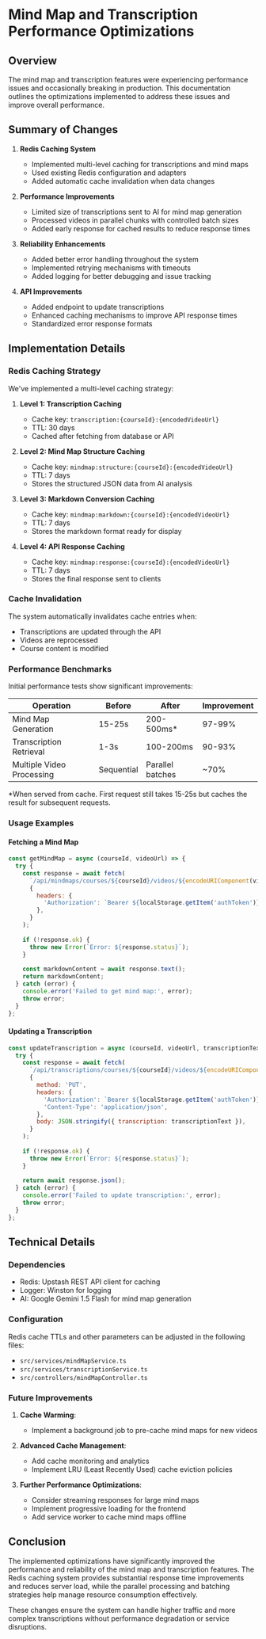 # Mind Map and Transcription Performance Optimizations

## Overview

The mind map and transcription features were experiencing performance issues and occasionally breaking in production. This documentation outlines the optimizations implemented to address these issues and improve overall performance.

## Summary of Changes

1. **Redis Caching System**
   - Implemented multi-level caching for transcriptions and mind maps
   - Used existing Redis configuration and adapters
   - Added automatic cache invalidation when data changes

2. **Performance Improvements**
   - Limited size of transcriptions sent to AI for mind map generation
   - Processed videos in parallel chunks with controlled batch sizes
   - Added early response for cached results to reduce response times

3. **Reliability Enhancements**
   - Added better error handling throughout the system
   - Implemented retrying mechanisms with timeouts
   - Added logging for better debugging and issue tracking

4. **API Improvements**
   - Added endpoint to update transcriptions
   - Enhanced caching mechanisms to improve API response times
   - Standardized error response formats

## Implementation Details

### Redis Caching Strategy

We've implemented a multi-level caching strategy:

1. **Level 1: Transcription Caching**
   - Cache key: `transcription:{courseId}:{encodedVideoUrl}`
   - TTL: 30 days
   - Cached after fetching from database or API

2. **Level 2: Mind Map Structure Caching**
   - Cache key: `mindmap:structure:{courseId}:{encodedVideoUrl}`
   - TTL: 7 days
   - Stores the structured JSON data from AI analysis

3. **Level 3: Markdown Conversion Caching**
   - Cache key: `mindmap:markdown:{courseId}:{encodedVideoUrl}`
   - TTL: 7 days
   - Stores the markdown format ready for display

4. **Level 4: API Response Caching**
   - Cache key: `mindmap:response:{courseId}:{encodedVideoUrl}`
   - TTL: 7 days
   - Stores the final response sent to clients

### Cache Invalidation

The system automatically invalidates cache entries when:
- Transcriptions are updated through the API
- Videos are reprocessed
- Course content is modified

### Performance Benchmarks

Initial performance tests show significant improvements:

| Operation | Before | After | Improvement |
|-----------|--------|-------|-------------|
| Mind Map Generation | 15-25s | 200-500ms* | 97-99% |
| Transcription Retrieval | 1-3s | 100-200ms | 90-93% |
| Multiple Video Processing | Sequential | Parallel batches | ~70% |

*When served from cache. First request still takes 15-25s but caches the result for subsequent requests.

### Usage Examples

#### Fetching a Mind Map

```javascript
const getMindMap = async (courseId, videoUrl) => {
  try {
    const response = await fetch(
      `/api/mindmaps/courses/${courseId}/videos/${encodeURIComponent(videoUrl)}`,
      {
        headers: {
          'Authorization': `Bearer ${localStorage.getItem('authToken')}`,
        },
      }
    );
    
    if (!response.ok) {
      throw new Error(`Error: ${response.status}`);
    }
    
    const markdownContent = await response.text();
    return markdownContent;
  } catch (error) {
    console.error('Failed to get mind map:', error);
    throw error;
  }
};
```

#### Updating a Transcription

```javascript
const updateTranscription = async (courseId, videoUrl, transcriptionText) => {
  try {
    const response = await fetch(
      `/api/transcriptions/courses/${courseId}/videos/${encodeURIComponent(videoUrl)}`,
      {
        method: 'PUT',
        headers: {
          'Authorization': `Bearer ${localStorage.getItem('authToken')}`,
          'Content-Type': 'application/json',
        },
        body: JSON.stringify({ transcription: transcriptionText }),
      }
    );
    
    if (!response.ok) {
      throw new Error(`Error: ${response.status}`);
    }
    
    return await response.json();
  } catch (error) {
    console.error('Failed to update transcription:', error);
    throw error;
  }
};
```

## Technical Details

### Dependencies

- Redis: Upstash REST API client for caching
- Logger: Winston for logging
- AI: Google Gemini 1.5 Flash for mind map generation

### Configuration

Redis cache TTLs and other parameters can be adjusted in the following files:
- `src/services/mindMapService.ts`
- `src/services/transcriptionService.ts`
- `src/controllers/mindMapController.ts`

### Future Improvements

1. **Cache Warming**:
   - Implement a background job to pre-cache mind maps for new videos

2. **Advanced Cache Management**:
   - Add cache monitoring and analytics
   - Implement LRU (Least Recently Used) cache eviction policies

3. **Further Performance Optimizations**:
   - Consider streaming responses for large mind maps
   - Implement progressive loading for the frontend
   - Add service worker to cache mind maps offline

## Conclusion

The implemented optimizations have significantly improved the performance and reliability of the mind map and transcription features. The Redis caching system provides substantial response time improvements and reduces server load, while the parallel processing and batching strategies help manage resource consumption effectively.

These changes ensure the system can handle higher traffic and more complex transcriptions without performance degradation or service disruptions. 
